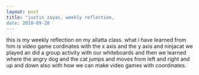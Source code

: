 ```yaml
---
layout: post
title: "justin zayas, weekly reflection,
date: 2018-09-28
---
```


this is my weekly reflection on my allatta class. what i have learned from him is video game cordinates with the x axis and the y axis and ninjacat we played an did a group activity with our whiteboards and then we learned where the angry dog and the cat jumps and moves from left and right and up and down also with how we can make video games with coordinates.
